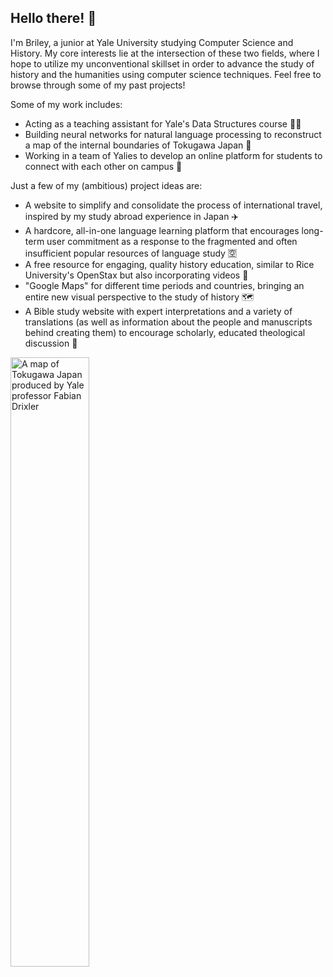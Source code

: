   ## Hello there! 👋

I'm Briley, a junior at Yale University studying Computer Science and History. My core interests lie at the intersection of these two fields, where I hope to utilize my unconventional skillset in order to advance the study of history and the humanities using computer science techniques. Feel free to browse through some of my past projects!

Some of my work includes:

 - Acting as a teaching assistant for Yale's Data Structures course 🧑‍🏫
 - Building neural networks for natural language processing to reconstruct a map of the internal boundaries of Tokugawa Japan 🗾
 - Working in a team of Yalies to develop an online platform for students to connect with each other on campus 👥

Just a few of my (ambitious) project ideas are:

 - A website to simplify and consolidate the process of international travel, inspired by my study abroad experience in Japan ✈️
 - A hardcore, all-in-one language learning platform that encourages long-term user commitment as a response to the fragmented and often insufficient popular resources of language study 🈳
 - A free resource for engaging, quality history education, similar to Rice University's OpenStax but also incorporating videos 📗
 - "Google Maps" for different time periods and countries, bringing an entire new visual perspective to the study of history 🗺️
 - A Bible study website with expert interpretations and a variety of translations (as well as information about the people and manuscripts behind creating them) to encourage scholarly, educated theological discussion 📖

<img src="https://www.geocurrents.info/wp-content/uploads/2016/01/Daimyo-Territories-Japan-Map.png" alt="A map of Tokugawa Japan produced by Yale professor Fabian Drixler" width="50%" height="50%">
